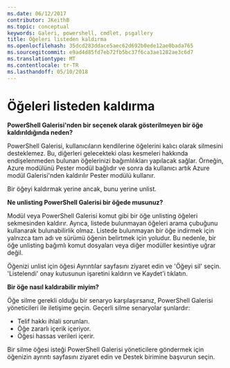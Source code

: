 ```yaml
---
ms.date: 06/12/2017
contributor: JKeithB
ms.topic: conceptual
keywords: Galeri, powershell, cmdlet, psgallery
title: Öğeleri listeden kaldırma
ms.openlocfilehash: 35dcd283ddace5aec62d692b0ede12ae0bada765
ms.sourcegitcommit: e9ad4d85fd7eb72fb5bc37f6ca3ae1282ae3c6d7
ms.translationtype: MT
ms.contentlocale: tr-TR
ms.lasthandoff: 05/10/2018
---
```

# <a name="unlisting-items"></a>Öğeleri listeden kaldırma

**PowerShell Galerisi'nden bir seçenek olarak gösterilmeyen bir öğe kaldırıldığında neden?**

PowerShell Galerisi, kullanıcıların kendilerine öğelerini kalıcı olarak silmesini desteklemez.
Bu, diğerleri gelecekteki olası kesmeleri hakkında endişelenmeden bulunan öğelerinizi bağımlılıkları yapılacak sağlar.
Örneğin, Azure modülünü Pester modül bağlıdır ve sonra da kullanıcı artık Azure modül Galerisi'nden kaldırılır Pester modülü kullanır.

Bir öğeyi kaldırmak yerine ancak, bunu yerine unlist.

**Ne unlisting PowerShell Galerisi bir öğede musunuz?**

Modül veya PowerShell Galerisi komut gibi bir öğe unlisting öğeleri sekmesinden kaldırır. Ayrıca, listede bulunmayan öğeleri arama çubuğunu kullanarak bulunabilirlik olmaz.
Listede bulunmayan bir öğe indirmek için yalnızca tam adı ve sürümü öğenin belirtmek için yoludur.
Bu nedenle, bir öğe unlisting bağımlı komut dosyaları veya diğer modüller kesintiye uğrar değil.

Öğenizi unlist için öğesi Ayrıntılar sayfasını ziyaret edin ve 'Öğeyi sil' seçin. 'Listelendi' onay kutusunun işaretini kaldırın ve Kaydet'i tıklatın.

**Bir öğe nasıl kaldırabilir miyim?**

Öğe silme gerekli olduğu bir senaryo karşılaşırsanız, PowerShell Galerisi yöneticileri ile iletişime geçin.
Geçerli silme senaryolar şunlardır:
- Telif hakkı ihlali sorunları.
- Öğe zararlı içerik içeriyor.
- Öğesi hassas verileri içerir.

Bir silme öğesi isteği PowerShell Galerisi yöneticilere göndermek için öğenizin ayrıntı sayfasını ziyaret edin ve Destek birimine başvurun seçin.